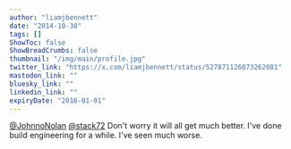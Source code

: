 ```yaml
---
author: "liamjbennett"
date: "2014-10-30"
tags: []
ShowToc: false
ShowBreadCrumbs: false
thumbnail: "/img/main/profile.jpg"
twitter_link: "https://x.com/liamjbennett/status/527871126073262081"
mastodon_link: ""
bluesky_link: ""
linkedin_link: ""
expiryDate: "2016-01-01"
---
```


[@JohnnoNolan](https://x.com/JohnnoNolan) [@stack72](https://x.com/stack72) Don't worry it will all get much better. I've done build engineering for a while. I've seen much worse.


